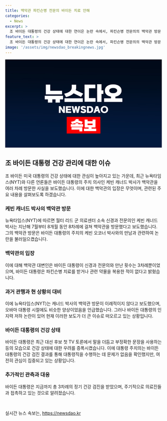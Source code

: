 ```yaml
---
title: 백악관 파킨슨병 전문의 바이든 치료 안해
categories:
  - News
excerpt: >
  조 바이든 대통령의 건강 상태에 대한 연이은 논란 속에서, 파킨슨병 전문의의 백악관 방문 기록이 조 바이든 대통령과의 관련성을 놓고 거론되고 있다. 미국 대통령 주치의와의 만남, 그리고 건강 검진 결과에 대한 해석 등을 놓고 여러 매체가 다양한 소식을 전하고 있으나, 백악관 대변인은 대통령의 건강 상태를 계속해서 확인하며, 파킨슨병 등의 질병에 대한 흔적을 발견하지 못했다고 밝혔다. 이에 대해 논란은 여전하나, 주치의는 대통령직을 수행하는 데 적합하다는 입장을 보였다. 이에 더하여, 대선 후보 첫 TV 토론에서의 발언 문제와 인지력 우려 등도 함께 논의되고 있다. 요약하자면, 조 바이든 대통령의 건강 상태와 관련된 논란은 여전히 이어지고 있으며, 주치의는 대통령의 건강에 대한 적절한 관리를 이어가고 있다.
feature_text: >
  조 바이든 대통령의 건강 상태에 대한 연이은 논란 속에서, 파킨슨병 전문의의 백악관 방문 기록이 조 바이든 대통령과의 관련성을 놓고 거론되고 있다. 미국 대통령 주치의와의 만남, 그리고 건강 검진 결과에 대한 해석 등을 놓고 여러 매체가 다양한 소식을 전하고 있으나, 백악관 대변인은 대통령의 건강 상태를 계속해서 확인하며, 파킨슨병 등의 질병에 대한 흔적을 발견하지 못했다고 밝혔다. 이에 대해 논란은 여전하나, 주치의는 대통령직을 수행하는 데 적합하다는 입장을 보였다. 이에 더하여, 대선 후보 첫 TV 토론에서의 발언 문제와 인지력 우려 등도 함께 논의되고 있다. 요약하자면, 조 바이든 대통령의 건강 상태와 관련된 논란은 여전히 이어지고 있으며, 주치의는 대통령의 건강에 대한 적절한 관리를 이어가고 있다.
image: '/assets/img/newsdao_breakingnews.jpg'
---
```


<p><img src="/assets/img/newsdao_breakingnews.jpg" alt="ontimetimes 속보" /></p>

<h2 data-ke-size="size26">조 바이든 대통령 건강 관리에 대한 이슈</h2>

<p data-ke-size="size16">조 바이든 미국 대통령의 건강 상태에 대한 관심이 높아지고 있는 가운데, 최근 뉴욕타임스(NYT)와 다른 언론들은 바이든 대통령의 주치 의사인 케빈 캐너드 박사가 백악관을 여러 차례 방문한 사실을 보도했습니다. 이에 대한 백악관의 입장은 무엇이며, 관련된 주요 내용을 살펴보도록 하겠습니다.</p>

<h3 data-ke-size="size24">케빈 캐너드 박사의 백악관 방문</h3>

<p data-ke-size="size16">뉴욕타임스(NYT)에 따르면 월터 리드 군 의료센터 소속 신경과 전문의인 케빈 캐너드 박사는 지난해 7월부터 8개월 동안 8차례에 걸쳐 백악관을 방문했다고 보도했습니다. 그의 백악관 방문은 바이든 대통령의 주치의 케빈 오코너 박사와의 만남과 관련하여 논란을 불러일으켰습니다.</p>

<h3 data-ke-size="size24">백악관의 입장</h3>

<p data-ke-size="size16">이에 대해 백악관 대변인은 바이든 대통령이 신경과 전문의와 만난 횟수는 3차례뿐이었으며, 바이든 대통령은 파킨슨병 치료를 받거나 관련 약물을 복용한 적이 없다고 밝혔습니다.</p>

<h3 data-ke-size="size24">과거 관행과 현 상황의 대비</h3>

<p data-ke-size="size16">이에 뉴욕타임스(NYT)는 캐너드 박사의 백악관 방문이 이례적이지 않다고 보도했으며, 오바마 대통령 시절에도 비슷한 양상이었음을 언급했습니다. 그러나 바이든 대통령의 인지력 저하 논란이 있어 현재 이러한 보도가 더 큰 이슈로 떠오르고 있는 상황입니다.</p>

<h3 data-ke-size="size24">바이든 대통령의 건강 상태</h3>

<p data-ke-size="size16">바이든 대통령은 최근 대선 후보 첫 TV 토론에서 말을 더듬고 부정확한 문장을 사용하는 등의 모습으로 건강 상태에 대한 우려를 증폭시켰습니다. 이에 대통령 주치의는 바이든 대통령의 건강 검진 결과를 통해 대통령직을 수행하는 데 문제가 없음을 확인했지만, 여전히 관심이 집중되고 있는 상황입니다.</p>

<h3 data-ke-size="size24">추가적인 관측과 대응</h3>

<p data-ke-size="size16">바이든 대통령은 지금까지 총 3차례의 정기 건강 검진을 받았으며, 주기적으로 의료진들과 접촉하고 있는 것으로 알려졌습니다.</p>

<p data-ke-size="size16">&nbsp;</p>
실시간 뉴스 속보는, <a href="https://newsdao.kr" rel="dofollow">https://newsdao.kr</a>


